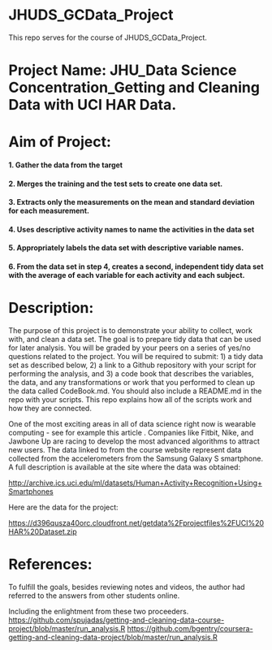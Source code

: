# JHUDS_GCData_Project
This repo serves for the course of JHUDS_GCData_Project. 

# Project Name: JHU_Data Science Concentration_Getting and Cleaning Data with UCI HAR Data. 

# Aim of Project:
#### 1. Gather the data from the target 
#### 2. Merges the training and the test sets to create one data set.
#### 3. Extracts only the measurements on the mean and standard deviation for each measurement.
#### 4. Uses descriptive activity names to name the activities in the data set
#### 5. Appropriately labels the data set with descriptive variable names.
#### 6. From the data set in step 4, creates a second, independent tidy data set with the average of each variable for each activity and each subject.


# Description:
The purpose of this project is to demonstrate your ability to collect, work with, and clean a data set. The goal is to prepare tidy data that can be used for later analysis. You will be graded by your peers on a series of yes/no questions related to the project. You will be required to submit: 1) a tidy data set as described below, 2) a link to a Github repository with your script for performing the analysis, and 3) a code book that describes the variables, the data, and any transformations or work that you performed to clean up the data called CodeBook.md. You should also include a README.md in the repo with your scripts. This repo explains how all of the scripts work and how they are connected.

One of the most exciting areas in all of data science right now is wearable computing - see for example this article . Companies like Fitbit, Nike, and Jawbone Up are racing to develop the most advanced algorithms to attract new users. The data linked to from the course website represent data collected from the accelerometers from the Samsung Galaxy S smartphone. A full description is available at the site where the data was obtained:

http://archive.ics.uci.edu/ml/datasets/Human+Activity+Recognition+Using+Smartphones

Here are the data for the project:

https://d396qusza40orc.cloudfront.net/getdata%2Fprojectfiles%2FUCI%20HAR%20Dataset.zip

# References: 
To fulfill the goals, besides reviewing notes and videos, the author had referred to the answers from other students online. 

Including the enlightment from these two proceeders. 
https://github.com/spujadas/getting-and-cleaning-data-course-project/blob/master/run_analysis.R
https://github.com/bgentry/coursera-getting-and-cleaning-data-project/blob/master/run_analysis.R


